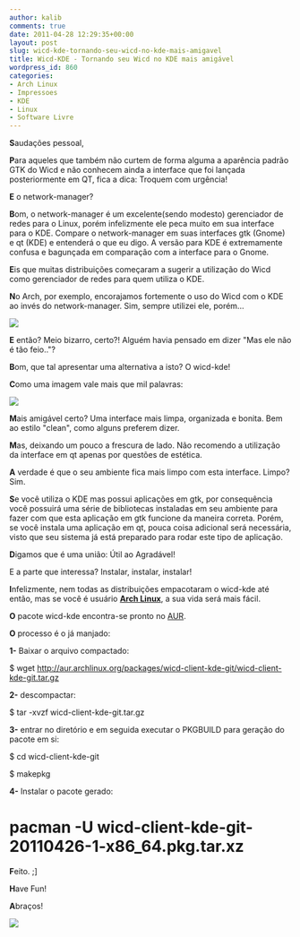 ```yaml
---
author: kalib
comments: true
date: 2011-04-28 12:29:35+00:00
layout: post
slug: wicd-kde-tornando-seu-wicd-no-kde-mais-amigavel
title: Wicd-KDE - Tornando seu Wicd no KDE mais amigável
wordpress_id: 860
categories:
- Arch Linux
- Impressoes
- KDE
- Linux
- Software Livre
---
```


**S**audações pessoal,

**P**ara aqueles que também não curtem de forma alguma a aparência padrão GTK do Wicd e não conhecem ainda a interface que foi lançada posteriormente em QT, fica a dica: Troquem com urgência!

**E** o network-manager?

**B**om, o network-manager é um excelente(sendo modesto) gerenciador de redes para o Linux, porém infelizmente ele peca muito em sua interface para o KDE. Compare o network-manager em suas interfaces gtk (Gnome) e qt (KDE) e entenderá o que eu digo. A versão para KDE é extremamente confusa e bagunçada em comparação com a interface para o Gnome.

**E**is que muitas distribuições começaram a sugerir a utilização do Wicd como gerenciador de redes para quem utiliza o KDE.

**N**o Arch, por exemplo, encorajamos fortemente o uso do Wicd com o KDE ao invés do network-manager. Sim, sempre utilizei ele, porém...


![](http://3.bp.blogspot.com/_lqr72cLxjWU/TKEXqNjH-3I/AAAAAAAAACM/WKa5EWZ75V0/s1600/screenshot-20100928@001439.png)


**E** então? Meio bizarro, certo?! Alguém havia pensado em dizer "Mas ele não é tão feio.."?

**B**om, que tal apresentar uma alternativa a isto? O wicd-kde!

**C**omo uma imagem vale mais que mil palavras:


[![](http://marcelocavalcante.net/portal/wp-content/uploads/2011/04/wicdkde1.png)](http://marcelocavalcante.net/portal/wp-content/uploads/2011/04/wicdkde1.png)


**M**ais amigável certo? Uma interface mais limpa, organizada e bonita. Bem ao estilo "clean", como alguns preferem dizer.

**M**as, deixando um pouco a frescura de lado. Não recomendo a utilização da interface em qt apenas por questões de estética.

**A** verdade é que o seu ambiente fica mais limpo com esta interface. Limpo? Sim.

**S**e você utiliza o KDE mas possui aplicações em gtk, por consequência você possuirá uma série de bibliotecas instaladas em seu ambiente para fazer com que esta aplicação em gtk funcione da maneira correta. Porém, se você instala uma aplicação em qt, pouca coisa adicional será necessária, visto que seu sistema já está preparado para rodar este tipo de aplicação.

**D**igamos que é uma união: Útil ao Agradável!

E a parte que interessa? Instalar, instalar, instalar!

**I**nfelizmente, nem todas as distribuições empacotaram o wicd-kde até então, mas se você é usuário **[Arch Linux](http://archlinux.org)**, a sua vida será mais fácil.

**O** pacote wicd-kde encontra-se pronto no [AUR](http://aur.archlinux.org/packages.php?ID=40735).

**O** processo é o já manjado:

**1-** Baixar o arquivo compactado:


$ wget http://aur.archlinux.org/packages/wicd-client-kde-git/wicd-client-kde-git.tar.gz


**2-** descompactar:


$ tar -xvzf wicd-client-kde-git.tar.gz


**3-** entrar no diretório e em seguida executar o PKGBUILD para geração do pacote em si:


$ cd wicd-client-kde-git




$ makepkg


**4-** Instalar o pacote gerado:


# pacman -U wicd-client-kde-git-20110426-1-x86_64.pkg.tar.xz


**F**eito. ;]

**H**ave Fun!

**A**braços!


![](http://www.marcelocavalcante.net/portal/imgs/userbar.gif)
